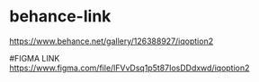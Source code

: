 # behance-link
https://www.behance.net/gallery/126388927/iqoption2

#FIGMA LINK
https://www.figma.com/file/lFVvDsq1p5t87IosDDdxwd/iqoption2
